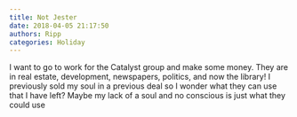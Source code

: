 ```yaml
---
title: Not Jester
date: 2018-04-05 21:17:50
authors: Ripp
categories: Holiday
---
```


 I want to go to work for the Catalyst group and make some money.   They are in real estate, development, newspapers, politics, and now the library!   I previously sold my soul in a previous deal so I wonder what they can use that I have left?    Maybe my lack of a soul and no conscious is just what they could use